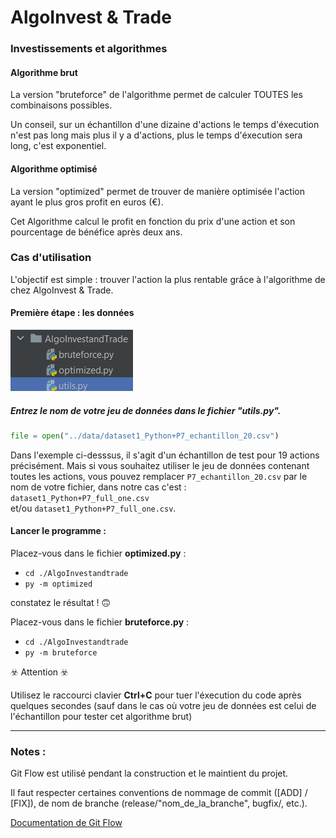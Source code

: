 # AlgoInvest & Trade

### Investissements et algorithmes

#### Algorithme brut

La version "bruteforce" de l'algorithme permet de calculer TOUTES les combinaisons possibles.

Un conseil, sur un échantillon d'une dizaine d'actions le temps d'éxecution n'est pas long mais plus il y a d'actions, plus le temps d'éxecution sera long, c'est exponentiel.

#### Algorithme optimisé

La version "optimized" permet de trouver de manière optimisée l'action ayant le plus gros profit en euros (€).

Cet Algorithme calcul le profit en fonction du prix d'une action et son pourcentage de bénéfice après deux ans.

### Cas d'utilisation

L'objectif est simple : trouver l'action la plus rentable grâce à l'algorithme de chez AlgoInvest & Trade.

#### Première étape : les données

![img.png](img.png)

##### Entrez le nom de votre jeu de données dans le fichier "utils.py".

```python
file = open("../data/dataset1_Python+P7_echantillon_20.csv")
```

Dans l'exemple ci-desssus, il s'agit d'un échantillon de test pour 19 actions précisément. Mais si vous souhaitez utiliser le jeu de données contenant toutes les actions,
vous pouvez remplacer `P7_echantillon_20.csv` par le nom de votre fichier,
dans notre cas c'est : `dataset1_Python+P7_full_one.csv`
</br> et/ou `dataset1_Python+P7_full_one.csv`.


#### Lancer le programme :

Placez-vous dans le fichier **optimized.py** :

- `cd ./AlgoInvestandtrade`
- `py -m optimized`

constatez le résultat ! 🙃

Placez-vous dans le fichier **bruteforce.py** :

- `cd ./AlgoInvestandtrade`
- `py -m bruteforce`

☣️ Attention ☣️

Utilisez le raccourci clavier **Ctrl+C** pour tuer l'éxecution du code après quelques secondes (sauf dans le cas où votre jeu de données est celui de l'échantillon pour tester cet algorithme brut)


*************************************************

### Notes :

Git Flow est utilisé pendant la construction et le maintient du projet.

Il faut respecter certaines conventions de nommage de commit ([ADD] / [FIX]), de nom de branche (release/"nom_de_la_branche", bugfix/, etc.).

[Documentation de Git Flow](https://www.atlassian.com/fr/git/tutorials/comparing-workflows/gitflow-workflow)

